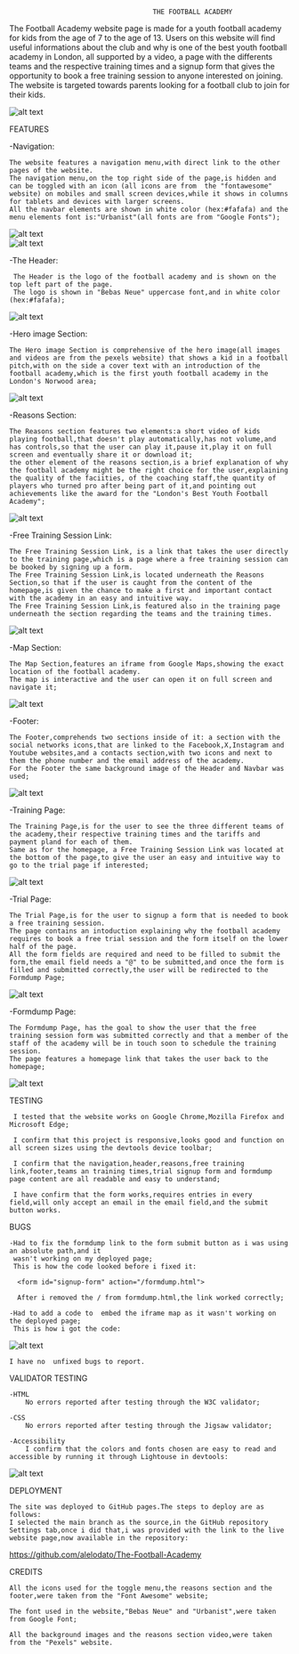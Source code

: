                                         THE FOOTBALL ACADEMY

The Football Academy website page is made for
a youth football academy for kids from the age 
of 7 to the age of 13.
Users on this website will find useful informations
about the club and why is one of the best youth
football academy in London, all supported by a 
video, a page with the differents teams and the
respective training times and a signup form that
gives the opportunity to book a free training 
session to anyone interested on joining.
The website is targeted towards parents looking
for a football club to join for their kids.

![alt text](assets/images/the-fa-responsive-design.webp)


 FEATURES

-Navigation:

    The website features a navigation menu,with direct link to the other pages of the website.
    The navigation menu,on the top right side of the page,is hidden and can be toggled with an icon (all icons are from  the "fontawesome" website) on mobiles and small screen devices,while it shows in columns for tablets and devices with larger screens.
    All the navbar elements are shown in white color (hex:#fafafa) and the menu elements font is:"Urbanist"(all fonts are from "Google Fonts");

  ![alt text](assets/images/menu-icon-screenshot.webp)  
  ![alt text](assets/images/menu-screenshot.webp)


-The Header:

     The Header is the logo of the football academy and is shown on the top left part of the page.
     The logo is shown in "Bebas Neue" uppercase font,and in white color (hex:#fafafa); 

![alt text](assets/images/logo-screenshot.png)

-Hero image Section:

    The Hero image Section is comprehensive of the hero image(all images and videos are from the pexels website) that shows a kid in a football pitch,with on the side a cover text with an introduction of the football academy,which is the first youth football academy in the London's Norwood area;  
 
![alt text](assets/images/hero-screenshot.webp)

-Reasons Section:

    The Reasons section features two elements:a short video of kids playing football,that doesn't play automatically,has not volume,and has controls,so that the user can play it,pause it,play it on full screen and eventually share it or download it;
    the other element of the reasons section,is a brief explanation of why the football academy might be the right choice for the user,explaining the quality of the faciities, of the coaching staff,the quantity of players who turned pro after being part of it,and pointing out achievements like the award for the "London's Best Youth Football Academy";

![alt text](assets/images/reasons-screenshot.webp)   

-Free Training Session Link:

    The Free Training Session Link, is a link that takes the user directly to the training page,which is a page where a free training session can be booked by signing up a form.
    The Free Training Session Link,is located underneath the Reasons Section,so that if the user is caught from the content of the homepage,is given the chance to make a first and important contact with the academy in an easy and intuitive way.
    The Free Training Session Link,is featured also in the training page underneath the section regarding the teams and the training times.

![alt text](assets/images/free-training-screenshot.webp)

-Map Section:

    The Map Section,features an iframe from Google Maps,showing the exact location of the football academy.
    The map is interactive and the user can open it on full screen and navigate it;

![alt text](assets/images/map-screenshot.webp)

-Footer:

    The Footer,comprehends two sections inside of it: a section with the social networks icons,that are linked to the Facebook,X,Instagram and Youtube websites,and a contacts section,with two icons and next to them the phone number and the email address of the academy.
    For the Footer the same background image of the Header and Navbar was used;

![alt text](assets/images/footer-screenshot.webp)

-Training Page:

    The Training Page,is for the user to see the three different teams of the academy,their respective training times and the tariffs and payment pland for each of them.
    Same as for the homepage, a Free Training Session Link was located at the bottom of the page,to give the user an easy and intuitive way to go to the trial page if interested;

![alt text](assets/images/training-screenshot.webp)

-Trial Page:

    The Trial Page,is for the user to signup a form that is needed to book a free training session.
    The page contains an intoduction explaining why the football academy requires to book a free trial session and the form itself on the lower half of the page.
    All the form fields are required and need to be filled to submit the form,the email field needs a "@" to be submitted,and once the form is filled and submitted correctly,the user will be redirected to the Formdump Page;

![alt text](assets/images/trial-screenshot.webp)

-Formdump Page:
 
    The Formdump Page, has the goal to show the user that the free training session form was submitted correctly and that a member of the staff of the academy will be in touch soon to schedule the training session.
    The page features a homepage link that takes the user back to the homepage;

![alt text](assets/images/formdump-screenshot.webp)


TESTING

     I tested that the website works on Google Chrome,Mozilla Firefox and Microsoft Edge;

     I confirm that this project is responsive,looks good and function on all screen sizes using the devtools device toolbar;

     I confirm that the navigation,header,reasons,free training link,footer,teams an training times,trial signup form and formdump page content are all readable and easy to understand;

     I have confirm that the form works,requires entries in every field,will only accept an email in the email field,and the submit button works.


BUGS

    -Had to fix the formdump link to the form submit button as i was using an absolute path,and it 
     wasn't working on my deployed page;
     This is how the code looked before i fixed it:

      <form id="signup-form" action="/formdump.html">

      After i removed the / from formdump.html,the link worked correctly;

    -Had to add a code to  embed the iframe map as it wasn't working on the deployed page;
     This is how i got the code:

![alt text](assets/images/embed-map-screenshot.webp)


    I have no  unfixed bugs to report.

VALIDATOR TESTING

    -HTML
        No errors reported after testing through the W3C validator;

    -CSS 
        No errors reported after testing through the Jigsaw validator;

    -Accessibility
        I confirm that the colors and fonts chosen are easy to read and accessible by running it through Lightouse in devtools:

![alt text](assets/images/lightouse-report.webp)      

DEPLOYMENT

    The site was deployed to GitHub pages.The steps to deploy are as follows:
    I selected the main branch as the source,in the GitHub repository Settings tab,once i did that,i was provided with the link to the live website page,now available in the repository:
https://github.com/alelodato/The-Football-Academy

CREDITS
    
    All the icons used for the toggle menu,the reasons section and the footer,were taken from the "Font Awesome" website;

    The font used in the website,"Bebas Neue" and "Urbanist",were taken from Google Font;

    All the background images and the reasons section video,were taken from the "Pexels" website.






   


    


    
